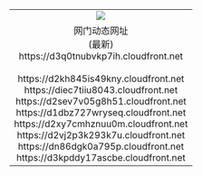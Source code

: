 ﻿<table>
  <tr></tr>
  <tr><td colspan=2 align=center><img src="https://d3q0tnubvkp7ih.cloudfront.net/Up/oGate.jpg" /></td></tr>
  <tr><td colspan=2 align=center>网门动态网址<br/>(最新)
<br>https://d3q0tnubvkp7ih.cloudfront.net
<br/>
<br>https://d2kh845is49kny.cloudfront.net
<br>https://diec7tiiu8043.cloudfront.net
<br>https://d2sev7v05g8h51.cloudfront.net
<br>https://d1dbz727wryseq.cloudfront.net
<br>https://d2xy7cmhznuu0m.cloudfront.net
<br>https://d2vj2p3k293k7u.cloudfront.net
<br>https://dn86dgk0a795p.cloudfront.net
<br>https://d3kpddy17ascbe.cloudfront.net
    </td>
  </tr>
</table>
